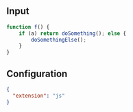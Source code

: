 
## Input
```javascript input
function f() {
    if (a) return doSomething(); else {
        doSomethingElse();
    }
}
```

## Configuration
```json configuration
{
  "extension": "js"
}
```
